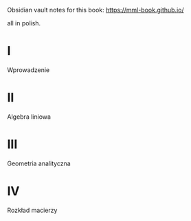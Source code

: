 Obsidian vault notes for this book:
https://mml-book.github.io/

all in polish.

# I
Wprowadzenie
# II 
Algebra liniowa
# III
Geometria analityczna
# IV
Rozkład macierzy

